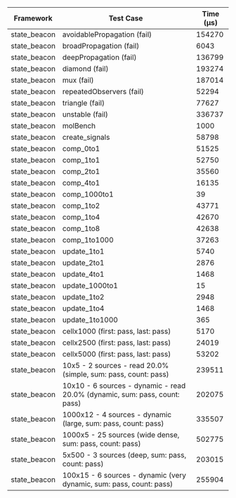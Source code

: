 | Framework | Test Case | Time (μs) |
| --- | --- | --- |
| state_beacon | avoidablePropagation (fail) | 154270 |
| state_beacon | broadPropagation (fail) | 6043 |
| state_beacon | deepPropagation (fail) | 136799 |
| state_beacon | diamond (fail) | 193274 |
| state_beacon | mux (fail) | 187014 |
| state_beacon | repeatedObservers (fail) | 52294 |
| state_beacon | triangle (fail) | 77627 |
| state_beacon | unstable (fail) | 336737 |
| state_beacon | molBench | 1000 |
| state_beacon | create_signals | 58798 |
| state_beacon | comp_0to1 | 51525 |
| state_beacon | comp_1to1 | 52750 |
| state_beacon | comp_2to1 | 35560 |
| state_beacon | comp_4to1 | 16135 |
| state_beacon | comp_1000to1 | 39 |
| state_beacon | comp_1to2 | 43771 |
| state_beacon | comp_1to4 | 42670 |
| state_beacon | comp_1to8 | 42638 |
| state_beacon | comp_1to1000 | 37263 |
| state_beacon | update_1to1 | 5740 |
| state_beacon | update_2to1 | 2876 |
| state_beacon | update_4to1 | 1468 |
| state_beacon | update_1000to1 | 15 |
| state_beacon | update_1to2 | 2948 |
| state_beacon | update_1to4 | 1468 |
| state_beacon | update_1to1000 | 365 |
| state_beacon | cellx1000 (first: pass, last: pass) | 5170 |
| state_beacon | cellx2500 (first: pass, last: pass) | 24019 |
| state_beacon | cellx5000 (first: pass, last: pass) | 53202 |
| state_beacon | 10x5 - 2 sources - read 20.0% (simple, sum: pass, count: pass) | 239511 |
| state_beacon | 10x10 - 6 sources - dynamic - read 20.0% (dynamic, sum: pass, count: pass) | 202075 |
| state_beacon | 1000x12 - 4 sources - dynamic (large, sum: pass, count: pass) | 335507 |
| state_beacon | 1000x5 - 25 sources (wide dense, sum: pass, count: pass) | 502775 |
| state_beacon | 5x500 - 3 sources (deep, sum: pass, count: pass) | 203015 |
| state_beacon | 100x15 - 6 sources - dynamic (very dynamic, sum: pass, count: pass) | 255904 |
